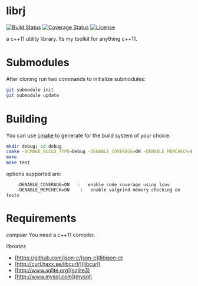librj
=====

[![Build Status](http://img.shields.io/travis/ryjen/librj.svg)](https://travis-ci.org/ryjen/librj)
[![Coverage Status](https://coveralls.io/repos/ryjen/librj/badge.svg?branch=master&service=github)](https://coveralls.io/github/ryjen/librj?branch=master)
[![License](http://img.shields.io/:license-mit-blue.svg)](http://ryjen.mit-license.org)

a c++11 utility library.  Its my toolkit for anything c++11.

Submodules
==========

After cloning run two commands to initialize submodules:

```bash
git submodule init
git submodule update
```

Building
========

You can use [cmake](https://cmake.org) to generate for the build system of your choice.

```bash
mkdir debug; cd debug
cmake -DCMAKE_BUILD_TYPE=Debug -DENABLE_COVERAGE=ON -DENABLE_MEMCHECK=ON ..
make
make test
```

options supported are:

		-DENABLE_COVERAGE=ON   :   enable code coverage using lcov
		-DENABLE_MEMCHECK=ON    :   enable valgrind memory checking on tests

Requirements
============

*compiler*
You need a c++11 compiler.  

*libraries*
- [https://github.com/json-c/json-c](libjson-c)
- [http://curl.haxx.se/libcurl/](libcurl)
- [http://www.sqlite.org](sqlite3)
- [http://www.mysql.com](mysql)
